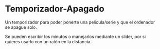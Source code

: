 # Temporizador-Apagado
Un temporizador para poder ponerte una película/serie y que el ordenador se apague solo.

Se pueden escribir los minutos o manejarlos mediante un slider, por si quieres usarlo con un ratón en la distancia.
